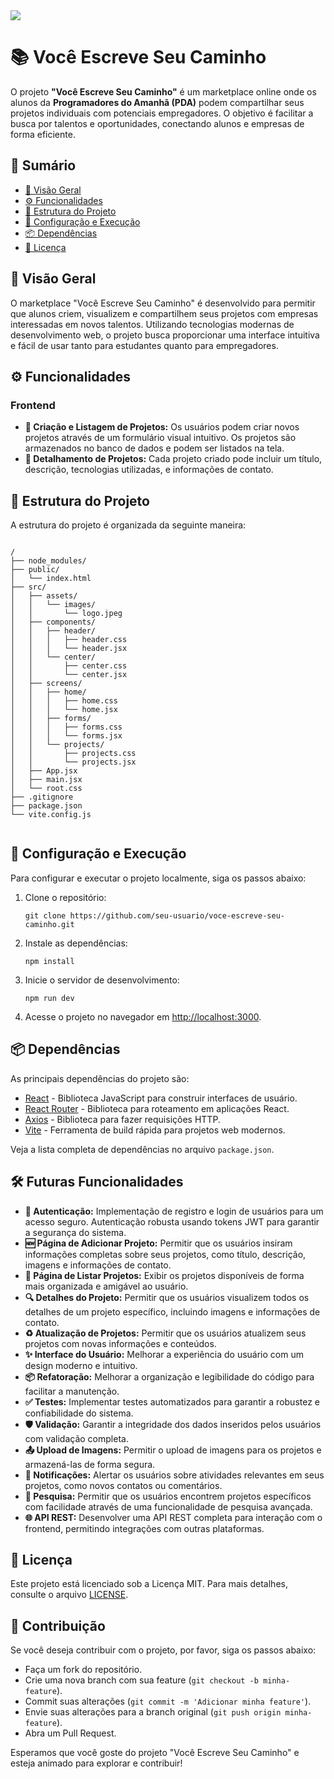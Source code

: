 <!DOCTYPE html>
<html lang="pt-BR">
<body>
    <div class="container">
      <img src="https://github.com/JonasLProgramador/Crie-seu-Proprio-Caminho-Front-end/assets/172916273/0b57abac-e2fa-4cee-a036-fa8b012ae3c6">
        <h1>📚 Você Escreve Seu Caminho</h1>
        <p>O projeto <strong>"Você Escreve Seu Caminho"</strong> é um marketplace online onde os alunos da <strong>Programadores do Amanhã (PDA)</strong> podem compartilhar seus projetos individuais com potenciais empregadores. O objetivo é facilitar a busca por talentos e oportunidades, conectando alunos e empresas de forma eficiente.</p>
        <h2>📄 Sumário</h2>
        <ul>
            <li><a href="#visao-geral">📘 Visão Geral</a></li>
            <li><a href="#funcionalidades">⚙️ Funcionalidades</a></li>
            <li><a href="#estrutura-do-projeto">📂 Estrutura do Projeto</a></li>
            <li><a href="#configuracao">🔧 Configuração e Execução</a></li>
            <li><a href="#dependencias">📦 Dependências</a></li>
            <li><a href="#licenca">📝 Licença</a></li>
        </ul>
        <h2 id="visao-geral">📘 Visão Geral</h2>
        <p>O marketplace "Você Escreve Seu Caminho" é desenvolvido para permitir que alunos criem, visualizem e compartilhem seus projetos com empresas interessadas em novos talentos. Utilizando tecnologias modernas de desenvolvimento web, o projeto busca proporcionar uma interface intuitiva e fácil de usar tanto para estudantes quanto para empregadores.</p>
        <h2 id="funcionalidades">⚙️ Funcionalidades</h2>
        <h3>Frontend</h3>
        <ul>
            <li><strong>📝 Criação e Listagem de Projetos:</strong> Os usuários podem criar novos projetos através de um formulário visual intuitivo. Os projetos são armazenados no banco de dados e podem ser listados na tela.</li>
            <li><strong>📜 Detalhamento de Projetos:</strong> Cada projeto criado pode incluir um título, descrição, tecnologias utilizadas, e informações de contato.</li>
        </ul>
        <h2 id="estrutura-do-projeto">📂 Estrutura do Projeto</h2>
        <p>A estrutura do projeto é organizada da seguinte maneira:</p>
        <pre><code>
/
├── node_modules/
├── public/
│   └── index.html
├── src/
│   ├── assets/
│   │   └── images/
│   │       └── logo.jpeg
│   ├── components/
│   │   ├── header/
│   │   │   ├── header.css
│   │   │   └── header.jsx
│   │   └── center/
│   │       ├── center.css
│   │       └── center.jsx
│   ├── screens/
│   │   ├── home/
│   │   │   ├── home.css
│   │   │   └── home.jsx
│   │   ├── forms/
│   │   │   ├── forms.css
│   │   │   └── forms.jsx
│   │   └── projects/
│   │       ├── projects.css
│   │       └── projects.jsx
│   ├── App.jsx
│   ├── main.jsx
│   └── root.css
├── .gitignore
├── package.json
└── vite.config.js
        </code></pre>
        <h2 id="configuracao">🔧 Configuração e Execução</h2>
        <p>Para configurar e executar o projeto localmente, siga os passos abaixo:</p>
        <ol>
            <li>Clone o repositório:</li>
            <pre><code>git clone https://github.com/seu-usuario/voce-escreve-seu-caminho.git</code></pre>
            <li>Instale as dependências:</li>
            <pre><code>npm install</code></pre>
            <li>Inicie o servidor de desenvolvimento:</li>
            <pre><code>npm run dev</code></pre>
            <li>Acesse o projeto no navegador em <a href="http://localhost:3000">http://localhost:3000</a>.</li>
        </ol>
        <h2 id="dependencias">📦 Dependências</h2>
        <p>As principais dependências do projeto são:</p>
        <ul>
            <li><a href="https://reactjs.org/" target="_blank">React</a> - Biblioteca JavaScript para construir interfaces de usuário.</li>
            <li><a href="https://reactrouter.com/" target="_blank">React Router</a> - Biblioteca para roteamento em aplicações React.</li>
            <li><a href="https://axios-http.com/" target="_blank">Axios</a> - Biblioteca para fazer requisições HTTP.</li>
            <li><a href="https://vitejs.dev/" target="_blank">Vite</a> - Ferramenta de build rápida para projetos web modernos.</li>
        </ul>
        <p>Veja a lista completa de dependências no arquivo <code>package.json</code>.</p>
        <h2>🛠️ Futuras Funcionalidades</h2>
        <ul>
            <li><strong>🔐 Autenticação:</strong> Implementação de registro e login de usuários para um acesso seguro. Autenticação robusta usando tokens JWT para garantir a segurança do sistema.</li>
            <li><strong>🆕 Página de Adicionar Projeto:</strong> Permitir que os usuários insiram informações completas sobre seus projetos, como título, descrição, imagens e informações de contato.</li>
            <li><strong>📑 Página de Listar Projetos:</strong> Exibir os projetos disponíveis de forma mais organizada e amigável ao usuário.</li>
            <li><strong>🔍 Detalhes do Projeto:</strong> Permitir que os usuários visualizem todos os detalhes de um projeto específico, incluindo imagens e informações de contato.</li>
            <li><strong>♻️ Atualização de Projetos:</strong> Permitir que os usuários atualizem seus projetos com novas informações e conteúdos.</li>
            <li><strong>✨ Interface do Usuário:</strong> Melhorar a experiência do usuário com um design moderno e intuitivo.</li>
            <li><strong>📦 Refatoração:</strong> Melhorar a organização e legibilidade do código para facilitar a manutenção.</li>
            <li><strong>✅ Testes:</strong> Implementar testes automatizados para garantir a robustez e confiabilidade do sistema.</li>
            <li><strong>🛡️ Validação:</strong> Garantir a integridade dos dados inseridos pelos usuários com validação completa.</li>
            <li><strong>📤 Upload de Imagens:</strong> Permitir o upload de imagens para os projetos e armazená-las de forma segura.</li>
            <li><strong>🔔 Notificações:</strong> Alertar os usuários sobre atividades relevantes em seus projetos, como novos contatos ou comentários.</li>
            <li><strong>🔎 Pesquisa:</strong> Permitir que os usuários encontrem projetos específicos com facilidade através de uma funcionalidade de pesquisa avançada.</li>
            <li><strong>🌐 API REST:</strong> Desenvolver uma API REST completa para interação com o frontend, permitindo integrações com outras plataformas.</li>
        </ul>
        <h2 id="licenca">📝 Licença</h2>
        <p>Este projeto está licenciado sob a Licença MIT. Para mais detalhes, consulte o arquivo <a href="LICENSE">LICENSE</a>.</p>
        <h2>📧 Contribuição</h2>
        <p>Se você deseja contribuir com o projeto, por favor, siga os passos abaixo:</p>
        <ul>
            <li>Faça um fork do repositório.</li>
            <li>Crie uma nova branch com sua feature (<code>git checkout -b minha-feature</code>).</li>
            <li>Commit suas alterações (<code>git commit -m 'Adicionar minha feature'</code>).</li>
            <li>Envie suas alterações para a branch original (<code>git push origin minha-feature</code>).</li>
            <li>Abra um Pull Request.</li>
        </ul>
        <p>Esperamos que você goste do projeto "Você Escreve Seu Caminho" e esteja animado para explorar e contribuir!</p>
    </div>
</body>
</html>
